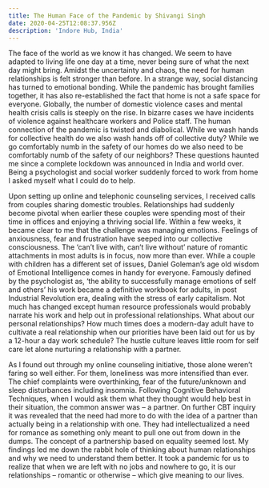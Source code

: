 ```yaml
---
title: The Human Face of the Pandemic by Shivangi Singh
date: 2020-04-25T12:08:37.956Z
description: 'Indore Hub, India'
---
```

The face of the world as we know it has changed. We seem to have adapted to living life one day at a time, never being sure of what the next day might bring. Amidst the uncertainty and chaos, the need for human relationships is felt stronger than before. In a strange way, social distancing has turned to emotional bonding. While the pandemic has brought families together, it has also re-established the fact that home is not a safe space for everyone. Globally, the number of domestic violence cases and mental health crisis calls is steeply on the rise. In bizarre cases we have incidents of violence against healthcare workers and Police staff. The human connection of the pandemic is twisted and diabolical. While we wash hands for collective health do we also wash hands off of collective duty? While we go comfortably numb in the safety of our homes do we also need to be comfortably numb of the safety of our neighbors? These questions haunted me since a complete lockdown was announced in India and world over. Being a psychologist and social worker suddenly forced to work from home I asked myself what I could do to help.

Upon setting up online and telephonic counseling services, I received calls from couples sharing domestic troubles. Relationships had suddenly become pivotal when earlier these couples were spending most of their time in offices and enjoying a thriving social life. Within a few weeks, it became clear to me that the challenge was managing emotions. Feelings of anxiousness, fear and frustration have seeped into our collective consciousness. The ‘can’t live with, can’t live without’ nature of romantic attachments in most adults is in focus, now more than ever. While a couple with children has a different set of issues, Daniel Goleman’s age old wisdom of Emotional Intelligence comes in handy for everyone. Famously defined by the psychologist as, ‘the ability to successfully manage emotions of self and others’ his work became a definitive workbook for adults, in post Industrial Revolution era, dealing with the stress of early capitalism. Not much has changed except human resource professionals would probably narrate his work and help out in professional relationships. What about our personal relationships? How much times does a modern-day adult have to cultivate a real relationship when our priorities have been laid out for us by a 12-hour a day work schedule? The hustle culture leaves little room for self care let alone nurturing a relationship with a partner.

As I found out through my online counseling initiative, those alone weren’t faring so well either. For them, loneliness was more intensified than ever. The chief complaints were overthinking, fear of the future/unknown and sleep disturbances including insomnia. Following Cognitive Behavioral Techniques, when I would ask them what they thought would help best in their situation, the common answer was – a partner. On further CBT inquiry it was revealed that the need had more to do with the idea of a partner than actually being in a relationship with one. They had intellectualized a need for romance as something only meant to pull one out from down in the dumps. The concept of a partnership based on equality seemed lost. My findings led me down the rabbit hole of thinking about human relationships and why we need to understand them better. It took a pandemic for us to realize that when we are left with no jobs and nowhere to go, it is our relationships – romantic or otherwise – which give meaning to our lives.
